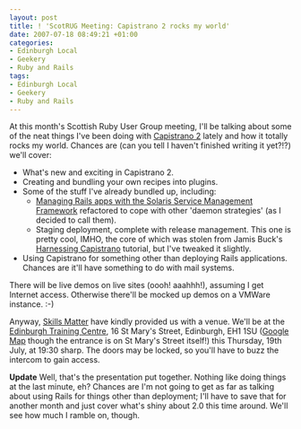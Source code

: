 ```yaml
---
layout: post
title: ! 'ScotRUG Meeting: Capistrano 2 rocks my world'
date: 2007-07-18 08:49:21 +01:00
categories:
- Edinburgh Local
- Geekery
- Ruby and Rails
tags:
- Edinburgh Local
- Geekery
- Ruby and Rails
---
```

At this month's Scottish Ruby User Group meeting, I'll be talking about some of the neat things I've been doing with [Capistrano 2](http://capify.org/) lately and how it totally rocks my world.  Chances are (can you tell I haven't finished writing it yet?!?) we'll cover:

* What's new and exciting in Capistrano 2.
* Creating and bundling your own recipes into plugins.
* Some of the stuff I've already bundled up, including:
  - [Managing Rails apps with the Solaris Service Management Framework](http://woss.name/2007/06/24/integrating-capistrano-with-smf/) refactored to cope with other 'daemon strategies' (as I decided to call them).
  - Staging deployment, complete with release management.  This one is pretty cool, IMHO, the core of which was stolen from Jamis Buck's [Harnessing Capistrano](http://presentations.jamisbuck.org/railsconf2007/) tutorial, but I've tweaked it slightly.
* Using Capistrano for something other than deploying Rails applications.  Chances are it'll have something to do with mail systems.

There will be live demos on live sites (oooh!  aaahhh!), assuming I get Internet access.  Otherwise there'll be mocked up demos on a VMWare instance. :-)

Anyway, [Skills Matter](http://www.skillsmatter.com/) have kindly provided us with a venue.  We'll be at the [Edinburgh Training Centre](http://www.edintrain.com/), 16 St Mary's Street, Edinburgh, EH1 1SU ([Google Map](http://maps.google.co.uk/maps?ie=UTF8&oe=utf-8&client=firefox-a&q=training+centre&near=Edinburgh&fb=1&cid=0,0,1979863504895226737&z=17&iwloc=A&om=1) though the entrance is on St Mary's Street itself!) this Thursday, 19th July, at 19:30 sharp.  The doors may be locked, so you'll have to buzz the intercom to gain access.

**Update** Well, that's the presentation put together.  Nothing like doing things at the last minute, eh?  Chances are I'm not going to get as far as talking about using Rails for things other than deployment; I'll have to save that for another month and just cover what's shiny about 2.0 this time around.  We'll see how much I ramble on, though.
